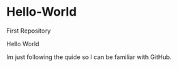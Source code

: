 # Hello-World
First Repository

Hello World 

Im just following the quide so I can be familiar with GitHub.
